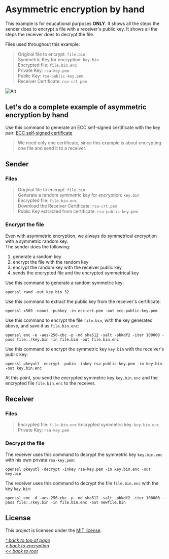 # Asymmetric encryption by hand
This example is for educational purposes **ONLY**. It shows all the steps the sender does to encrypt a file with a receiver's public key. It shows all the steps the receiver does to decrypt the file.  

Files used throughout this example:  
>Original file to encrypt: `file.bin`  
>Symmetric Key for encryption: `key.bin`  
>Encrypted file: `file.bin.enc`  
>Private Key: `rsa-key.pem`  
>Public Key: `rsa-public-key.pem`  
>Receiver Certificate: `rsa-crt.pem`  

![Alt](../../../images/Asymmetric-Enc.jpg)
## Let's do a complete example of asymmetric encryption by hand
Use this command to generate an ECC self-signed certificate with the key pair:
[ECC self-signed certificate](https://gist.github.com/ddella/f6954409d2090908f6fec1fc3280d9d1)

>We need only one certificate, since this example is about encrypting one file and send it to a receiver.
## Sender
### Files
>Original file to encrypt: `file.bin`  
>Generate a random symmetric key for encryption: `key.bin`  
>Encrypted file: `file.bin.enc`  
>Download the Receiver Certificate: `rsa-crt.pem`  
>Public Key extracted from certificate: `rsa-public-key.pem`  

### Encrypt the file
Even with asymmetric encryption, we always do symmetrical encryption with a symmetric random key.  
The sender does the following:
1. generate a random key
2. encrypt the file with the random key
3. encrypt the random key with the receiver public key
4. sends the encrypted file and the encrypted symmetrical key

Use this command to generate a random symmetric key:
```shell
openssl rand -out key.bin 32
```

Use this command to extract the public key from the receiver's certificate:
```shell
openssl x509 -noout -pubkey -in ecc-crt.pem -out ecc-public-key.pem
```

Use this command to encrypt the file `file.bin`, with the key generated above, and save it as `file.bin.enc`:
```shell
openssl enc -e -aes-256-cbc -p -md sha512 -salt -pbkdf2 -iter 100000 -pass file:./key.bin -in file.bin -out file.bin.enc
```

Use this command to encrypt the symmetric key `key.bin` with the receiver's public key:
```shell
openssl pkeyutl -encrypt -pubin -inkey rsa-public-key.pem -in key.bin -out key.bin.enc
```
At this point, you send the encrypted symmetric key `key.bin.enc` and the encrypted file `file.bin.enc` to the receiver.

## Receiver
### Files
>Encrypted file: `file.bin.enc`
>Encrypted symmetric key: `key.bin.enc`
>Private Key: `rsa-key.pem`

### Decrypt the file
The receiver uses this command to decrypt the symmetric key `key.bin.enc` with his own private `rsa-key.pem`:
```shell
openssl pkeyutl -decrypt -inkey rsa-key.pem -in key.bin.enc -out key.bin
```

The receiver uses this command to decrypt the file `file.bin.enc` with the key `key.bin`:
```shell
openssl enc -d -aes-256-cbc -p -md sha512 -salt -pbkdf2 -iter 100000 -pass file:./key.bin -in file.bin.enc -out newfile.bin
```
## License
This project is licensed under the [MIT license](/LICENSE).  

[_^ back to top of page_](#Asymmetric-encryption-by-hand)  
[_< back to encryption_](../)  
[_<< back to root_](../../../../)
